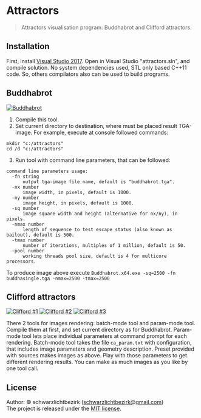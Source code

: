 # Attractors #

> Attractors visualisation program: Buddhabrot and Clifford attractors.

## Installation ##

First, install [Visual Studio 2017](https://www.visualstudio.com/downloads/). Open in Visual Studio "attractors.sln", and compile solution.
No system dependencies used, STL only based C++11 code. So, others compilators also can be used to build programs.

## Buddhabrot ##

<a href="http://images.sevstar.net/images/22946534505656593756.jpg" target="_blank"><img src="http://images.sevstar.net/images/22946534505656593756_thumb.png" border="0" alt="Buddhabrot"/></a>  

1) Compile this tool.
2) Set current directory to destination, where must be placed result TGA-image. For example, execute at console followed commands:
```batch
mkdir "c:/attractors"
cd /d "c:/attractors"
```
3) Run tool with command line parameters, that can be followed:
```
command line parameters usage:
  -fn string
      output tga-image file name, default is "buddhabrot.tga".
  -nx number
      image width, in pixels, default is 1000.
  -ny number
      image height, in pixels, default is 1000.
  -sq number
      image square width and height (alternative for nx/ny), in pixels.
  -nmax number
      length of sequence to test escape status (also known as bailout), default is 500.
  -tmax number
      number of iterations, multiples of 1 million, default is 50.
  -pool number
      working threads pool size, default is 4 for multicore processors.
```
To produce image above execute `Buddhabrot.x64.exe -sq=2500 -fn buddhasingle.tga -nmax=2500 -tmax=2500`

## Clifford attractors ##

<a href="http://images.sevstar.net/images/17209669908976374767.jpg" target="_blank"><img src="http://images.sevstar.net/images/17209669908976374767_thumb.png" alt="Clifford #1" /></a>
<a href="http://images.sevstar.net/images/15444013609743366105.jpg" target="_blank"><img src="http://images.sevstar.net/images/15444013609743366105_thumb.png" alt="Clifford #2" /></a>
<a href="http://images.sevstar.net/images/96240766713180008594.jpg" target="_blank"><img src="http://images.sevstar.net/images/96240766713180008594_thumb.png" alt="Clifford #3" /></a>

There 2 tools for images rendering: batch-mode tool and param-mode tool. Compile them at first, and set current directory as for Buddhabrot.
Param-mode tool lets place individual parameters at command prompt for each rendering.
Batch-mode tool takes the file `ca_param.txt` with configuration, that includes image parameters and geometry description.
Preset provided with sources makes images as above. Play with those parameters to get different rendering results.
You can make as much images as you like by one tool call.

## License

Author: &copy; schwarzlichtbezirk (schwarzlichtbezirk@gmail.com)  
The project is released under the [MIT license](http://www.opensource.org/licenses/MIT).
